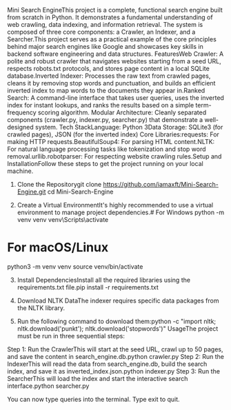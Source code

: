 Mini Search EngineThis project is a complete, functional search engine built from scratch in Python. 
It demonstrates a fundamental understanding of web crawling, data indexing, and information retrieval. 
The system is composed of three core components: a Crawler, an Indexer, and a Searcher.This project serves as a practical example of the core principles 
behind major search engines like Google and showcases key skills in backend software engineering and data structures.
FeaturesWeb Crawler: A polite and robust crawler that navigates websites starting from a seed URL, respects robots.txt protocols,
and stores page content in a local SQLite database.Inverted Indexer: Processes the raw text from crawled pages, cleans it by removing stop words and punctuation, 
and builds an efficient inverted index to map words to the documents they appear in.Ranked Search: A command-line interface that takes user queries, 
uses the inverted index for instant lookups, and ranks the results based on a simple term-frequency scoring algorithm.
Modular Architecture: Cleanly separated components (crawler.py, indexer.py, searcher.py) that demonstrate a well-designed system.
Tech StackLanguage: Python 3Data Storage: SQLite3 (for crawled pages), JSON (for the inverted index)
Core Libraries:requests: For making HTTP requests.BeautifulSoup4: For parsing HTML content.NLTK: For natural language processing tasks like tokenization and
stop word removal.urllib.robotparser: For respecting website crawling rules.Setup and InstallationFollow these steps to get the project running on your local machine.

1. Clone the Repositorygit clone https://github.com/iamaxft/Mini-Search-Engine.git
cd Mini-Search-Engine

2. Create a Virtual EnvironmentIt's highly recommended to use a virtual environment to manage project dependencies.# For Windows
python -m venv venv
venv\Scripts\activate

# For macOS/Linux
python3 -m venv venv
source venv/bin/activate

3. Install DependenciesInstall all the required libraries using the requirements.txt file.pip install -r requirements.txt

4. Download NLTK DataThe indexer requires specific data packages from the NLTK library. 

5. Run the following command to download them:python -c "import nltk; nltk.download('punkt'); nltk.download('stopwords')"
UsageThe project must be run in three sequential steps:

Step 1: Run the CrawlerThis will start at the seed URL, crawl up to 50 pages, and save the content in search_engine.db.python crawler.py
Step 2: Run the IndexerThis will read the data from search_engine.db, build the search index, and save it as inverted_index.json.python indexer.py
Step 3: Run the SearcherThis will load the index and start the interactive search interface.python searcher.py

You can now type queries into the terminal. Type exit to quit.